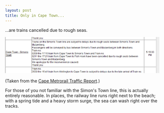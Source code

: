 ```yaml
---
layout: post
title: Only in Cape Town...
---
```


...are trains cancelled due to rough seas.

![Trains on the Simon's Town line are subject to delays due to rough sea's between Simon's Town and Muizenberg.](/images/roughseas.png)

(Taken from the [Cape Metrorail Traffic Report](http://www.capemetrorail.co.za/_traffic-report/info_index.htm).)

For those of you not familiar with the Simon's Town line, this is actually entirely reasonable. In places, the railway line runs right next to the beach; with a spring tide and a heavy storm surge, the sea can wash right over the tracks.
